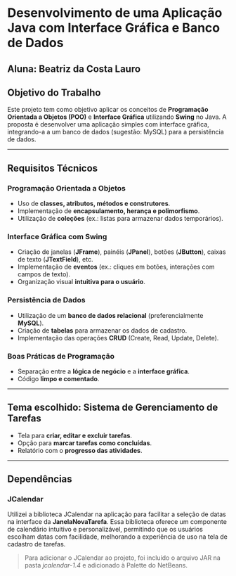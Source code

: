# Desenvolvimento de uma Aplicação Java com Interface Gráfica e Banco de Dados

## Aluna: Beatriz da Costa Lauro

## Objetivo do Trabalho

Este projeto tem como objetivo aplicar os conceitos de **Programação Orientada a Objetos (POO)** e **Interface Gráfica** utilizando **Swing** no Java. A proposta é desenvolver uma aplicação simples com interface gráfica, integrando-a a um banco de dados (sugestão: MySQL) para a persistência de dados.

---

## Requisitos Técnicos

### Programação Orientada a Objetos
- Uso de **classes, atributos, métodos e construtores**.
- Implementação de **encapsulamento, herança e polimorfismo**.
- Utilização de **coleções** (ex.: listas para armazenar dados temporários).

### Interface Gráfica com Swing
- Criação de janelas (**JFrame**), painéis (**JPanel**), botões (**JButton**), caixas de texto (**JTextField**), etc.
- Implementação de **eventos** (ex.: cliques em botões, interações com campos de texto).
- Organização visual **intuitiva para o usuário**.

### Persistência de Dados
- Utilização de um **banco de dados relacional** (preferencialmente **MySQL**).
- Criação de **tabelas** para armazenar os dados de cadastro.
- Implementação das operações **CRUD** (Create, Read, Update, Delete).

### Boas Práticas de Programação
- Separação entre a **lógica de negócio** e a **interface gráfica**.
- Código **limpo e comentado**.

---

## Tema escolhido: Sistema de Gerenciamento de Tarefas
- Tela para **criar, editar e excluir tarefas**.
- Opção para **marcar tarefas como concluídas**.
- Relatório com o **progresso das atividades**.

---

## Dependências
### JCalendar
Utilizei a biblioteca JCalendar na aplicação para facilitar a seleção de datas na interface da **JanelaNovaTarefa**.
Essa biblioteca oferece um componente de calendário intuitivo e personalizável, permitindo que os usuários escolham datas com facilidade, melhorando a experiência de uso na tela de cadastro de tarefas.

   > Para adicionar o JCalendar ao projeto, foi incluído o arquivo JAR na pasta *jcalendar-1.4* e adicionado à Palette do NetBeans.